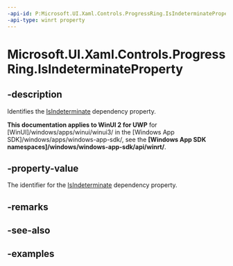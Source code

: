 ```yaml
---
-api-id: P:Microsoft.UI.Xaml.Controls.ProgressRing.IsIndeterminateProperty
-api-type: winrt property
---
```


# Microsoft.UI.Xaml.Controls.ProgressRing.IsIndeterminateProperty

<!--
public static Windows.UI.Xaml.DependencyProperty IsIndeterminateProperty { get; }
-->


## -description
Identifies the [IsIndeterminate](progressring_isindeterminate.md) dependency property. 

**This documentation applies to WinUI 2 for UWP** for [WinUI]/windows/apps/winui/winui3/ in the [Windows App SDK]/windows/apps/windows-app-sdk/, see the **[Windows App SDK namespaces]/windows/windows-app-sdk/api/winrt/**.

## -property-value
The identifier for the [IsIndeterminate](progressring_isindeterminate.md) dependency property. 

## -remarks

## -see-also

## -examples


